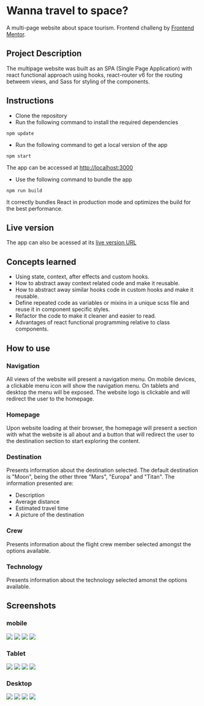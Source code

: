 # Wanna travel to space?

A multi-page website about space tourism.
Frontend challeng by [Frontend Mentor](https://www.frontendmentor.io).

## Project Description

The multipage website was built as an SPA (Single Page Application) with react functional approach using hooks, react-router v6 for the routing betweem views, and Sass for styling of the components.

## Instructions

- Clone the repository
- Run the following command to install the required dependencies

```
npm update
```

- Run the following command to get a local version of the app

```
npm start
```

The app can be accessed at [http://localhost:3000](http://localhost:3000)

- Use the following command to bundle the app

```
npm run build
```

It correctly bundles React in production mode and optimizes the build for the best performance.

## Live version

The app can also be acessed at its [live version URL](https://space-travel101.netlify.app/destination)

## Concepts learned

- Using state, context, after effects and custom hooks.
- How to abstract away context related code and make it reusable.
- How to abstract away similar hooks code in custom hooks and make it reusable.
- Define repeated code as variables or mixins in a unique scss file and reuse it in component specific styles.
- Refactor the code to make it cleaner and easier to read.
- Advantages of react functional programming relative to class components.

## How to use

### Navigation

All views of the website will present a navigation menu. On mobile devices, a clickable menu icon will show the navigation menu. On tablets and desktop the menu will be exposed.
The website logo is clickable and will redirect the user to the homepage.

### Homepage

Upon website loading at their browser, the homepage will present a section with what the website is all about and a button that will redirect the user to the destination section to start exploring the content.

### Destination

Presents information about the destination selected. The default destination is "Moon", being the other three "Mars", "Europa" and "Titan".
The information presented are:

- Description
- Average distance
- Estimated travel time
- A picture of the destination

### Crew

Presents information about the flight crew member selected amongst the options available.

### Technology

Presents information about the technology selected amonst the options available.

## Screenshots

### mobile

![](./screenshots/homepage-desktop.png)
![](./screenshots/destination-desktop.png)
![](./screenshots/crew-desktop.png)
![](./screenshots/technology-desktop.png)

### Tablet

![](./screenshots/homepage-tablet.png)
![](./screenshots/destination-tablet.png)
![](./screenshots/crew-tablet.png)
![](./screenshots/technology-tablet.png)

### Desktop

![](./screenshots/homepage-mobile.jpg)
![](./screenshots/destination-mobile.jpg)
![](./screenshots/crew-mobile.jpg)
![](./screenshots/technology-mobile.jpg)
